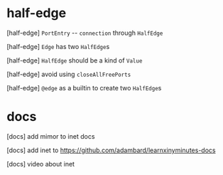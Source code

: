 # half-edge

[half-edge] `PortEntry` -- `connection` through `HalfEdge`

[half-edge] `Edge` has two `HalfEdge`s

[half-edge] `HalfEdge` should be a kind of `Value`

[half-edge] avoid using `closeAllFreePorts`

[half-edge] `@edge` as a builtin to create two `HalfEdge`s

# docs

[docs] add mimor to inet docs

[docs] add inet to https://github.com/adambard/learnxinyminutes-docs

[docs] video about inet

